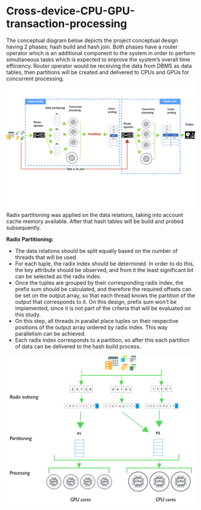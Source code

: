 # Cross-device-CPU-GPU-transaction-processing

The conceptual diagram below depicts the project conceptual design having 2 phases; hash build and hash join. Both phases have a router operator which is an additional component to  the  system  in  order to  perform  simultaneous tasks which  is  expected to  improve  the  system’s  overall time efficiency. Router operator would be receiving the data from DBMS as data tables, then partitions will be created and delivered to CPUs and GPUs for concurrent processing.
![](document/hashDiagram.png)
Radix partitioning was applied on the data relations, taking into account cache memory available. After that hash tables will be build and probed subsequently.

**Radix Partitioning:**

- The data relations should be split equally based on the number of threads that will be used.
- For each tuple, the radix index should be determined. In order to do this, the key attribute should be observed, and from it the least significant bit can be selected as the radix index.
- Once the tuples are grouped by their corresponding radix index, the prefix sum should be calculated, and therefore the required offsets can be set on the output array, so that each thread knows the partition of the output that corresponds to it. On this design, prefix sum won't be implemented, since it is not part of the criteria that will be evaluated on this study.
- On this step, all threads in parallel place tuples on their respective positions of the output array ordered by radix index. This way parallelism can be achieved.
- Each radix index corresponds to a partition, so after this each partition of data can be delivered to the hash build process.

![](document/partitioning.png)
 
